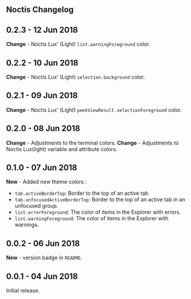 ## Noctis Changelog

## **0.2.3** - 12 Jun 2018

**Change** - Noctis Lux' (Light) `list.warningForeground` color.

## **0.2.2** - 10 Jun 2018

**Change** - Noctis Lux' (Light) `selection.background` color.

## **0.2.1** - 09 Jun 2018

**Change** - Noctis Lux' (Light) `peekViewResult.selectionForeground` color.

## **0.2.0** - 08 Jun 2018

**Change** - Adjustments to the terminal colors.
**Change** - Adjustments to Noctis Lux(light) variable and attribute colors.

## **0.1.0** - 07 Jun 2018

**New** - Added new theme colors :

-  `tab.activeBorderTop`: Border to the top of an active tab.
-  `tab.unfocusedActiveBorderTop`: Border to the top of an active tab in an unfocused group.
-  `list.errorForeground`: The color of items in the Explorer with errors.
-  `list.warningForeground`: The color of items in the Explorer with warnings.

## **0.0.2** - 06 Jun 2018

**New** - version badge in `README`.

## **0.0.1** - 04 Jun 2018

Initial release.
